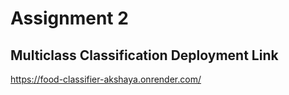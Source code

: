 # Assignment 2

## Multiclass Classification Deployment Link
https://food-classifier-akshaya.onrender.com/
